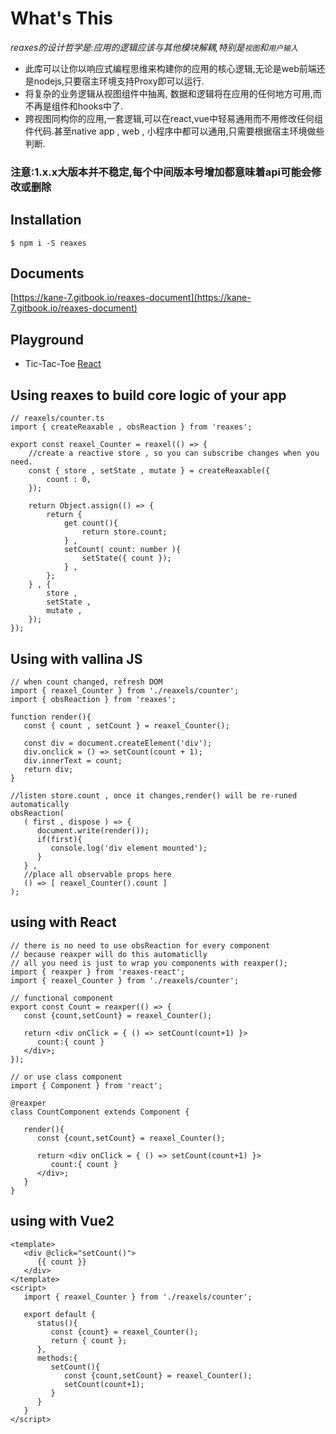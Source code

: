 # What's This
_reaxes的设计哲学是:应用的逻辑应该与其他模块解耦,特别是`视图`和`用户输入`_
* 此库可以让你以响应式编程思维来构建你的应用的核心逻辑,无论是web前端还是nodejs,只要宿主环境支持Proxy即可以运行.
* 将复杂的业务逻辑从视图组件中抽离, 数据和逻辑将在应用的任何地方可用,而不再是组件和hooks中了.
* 跨视图同构你的应用,一套逻辑,可以在react,vue中轻易通用而不用修改任何组件代码.甚至native app , web , 小程序中都可以通用,只需要根据宿主环境做些判断.

### 注意:1.x.x大版本并不稳定,每个中间版本号增加都意味着api可能会修改或删除
## Installation
`$ npm i -S reaxes`

## Documents
[https://kane-7.gitbook.io/reaxes-document](https://kane-7.gitbook.io/reaxes-document)

## Playground
* Tic-Tac-Toe [React](https://codesandbox.io/p/sandbox/tic-tac-toe-reactjing-zi-qi-by-reaxes-41ff76)

## Using reaxes to build core logic of your app

```tsx
// reaxels/counter.ts
import { createReaxable , obsReaction } from 'reaxes';

export const reaxel_Counter = reaxel(() => {
	//create a reactive store , so you can subscribe changes when you need.
	const { store , setState , mutate } = createReaxable({
		count : 0,
	});
	
	return Object.assign(() => {
		return {
			get count(){
				return store.count;
			} ,
			setCount( count: number ){
				setState({ count });
			} ,
		};
	} , {
		store ,
		setState ,
		mutate ,
	});
});
```

## Using with vallina JS

```tsx
// when count changed, refresh DOM
import { reaxel_Counter } from './reaxels/counter';
import { obsReaction } from 'reaxes';

function render(){
   const { count , setCount } = reaxel_Counter();
   
   const div = document.createElement('div');
   div.onclick = () => setCount(count + 1);
   div.innerText = count;
   return div;
}

//listen store.count , once it changes,render() will be re-runed automatically
obsReaction(
   ( first , dispose ) => {
      document.write(render());
      if(first){
         console.log('div element mounted');
      }
   } ,
   //place all observable props here
   () => [ reaxel_Counter().count ]
);
```

## using with React

```tsx
// there is no need to use obsReaction for every component
// because reaxper will do this automaticlly
// all you need is just to wrap you components with reaxper();
import { reaxper } from 'reaxes-react';
import { reaxel_Counter } from './reaxels/counter';

// functional component
export const Count = reaxper(() => {
   const {count,setCount} = reaxel_Counter();
   
   return <div onClick = { () => setCount(count+1) }>
      count:{ count }
   </div>;
});

// or use class component
import { Component } from 'react';

@reaxper
class CountComponent extends Component {
   
   render(){
      const {count,setCount} = reaxel_Counter();
      
      return <div onClick = { () => setCount(count+1) }>
         count:{ count }
      </div>;
   }
}

```
## using with Vue2
```vue
<template>
   <div @click="setCount()">
      {{ count }}
   </div>
</template>
<script>
   import { reaxel_Counter } from './reaxels/counter';
   
   export default {
      status(){
         const {count} = reaxel_Counter();
         return { count };
      },
      methods:{
         setCount(){
            const {count,setCount} = reaxel_Counter();
            setCount(count+1);
         }
      }
   }
</script>
```

<style>
  pre {
    tab-size: 3;
  }
</style>
